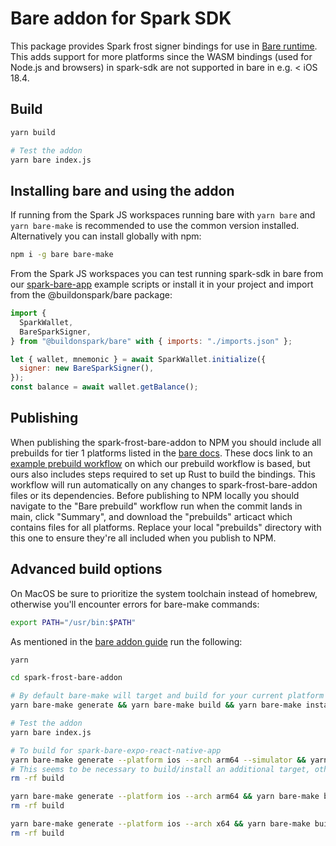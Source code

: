 # Bare addon for Spark SDK

This package provides Spark frost signer bindings for use in [Bare runtime](https://bare.pears.com/). This adds support for more platforms since the WASM bindings (used for Node.js and browsers) in spark-sdk are not supported in bare in e.g. < iOS 18.4.

## Build

```sh
yarn build

# Test the addon
yarn bare index.js
```

## Installing bare and using the addon

If running from the Spark JS workspaces running bare with `yarn bare` and `yarn bare-make` is recommended to use the common version installed. Alternatively you can install globally with npm:

```sh
npm i -g bare bare-make
```

From the Spark JS workspaces you can test running spark-sdk in bare from our [spark-bare-app](https://github.com/buildonspark/spark/tree/main/sdks/js/examples/spark-bare-app) example scripts or install it in your project and import from the @buildonspark/bare package:

```js
import {
  SparkWallet,
  BareSparkSigner,
} from "@buildonspark/bare" with { imports: "./imports.json" };

let { wallet, mnemonic } = await SparkWallet.initialize({
  signer: new BareSparkSigner(),
});
const balance = await wallet.getBalance();
```

## Publishing

When publishing the spark-frost-bare-addon to NPM you should include all prebuilds for tier 1 platforms listed in the [bare docs](https://github.com/holepunchto/bare?tab=readme-ov-file#platform-support). These docs link to an [example prebuild workflow](https://github.com/holepunchto/bare/blob/main/.github/workflows/prebuild.yml) on which our prebuild workflow is based, but ours also includes steps required to set up Rust to build the bindings. This workflow will run automatically on any changes to spark-frost-bare-addon files or its dependencies. Before publishing to NPM locally you should navigate to the "Bare prebuild" workflow run when the commit lands in main, click "Summary", and download the "prebuilds" articact which contains files for all platforms. Replace your local "prebuilds" directory with this one to ensure they're all included when you publish to NPM.

## Advanced build options

On MacOS be sure to prioritize the system toolchain instead of homebrew, otherwise you'll encounter errors for bare-make commands:

```sh
export PATH="/usr/bin:$PATH"
```

As mentioned in the [bare addon guide](https://github.com/holepunchto/bare-snippets/tree/main/addon-support) run the following:

```sh
yarn

cd spark-frost-bare-addon

# By default bare-make will target and build for your current platform
yarn bare-make generate && yarn bare-make build && yarn bare-make install

# Test the addon
yarn bare index.js

# To build for spark-bare-expo-react-native-app
yarn bare-make generate --platform ios --arch arm64 --simulator && yarn bare-make build && yarn bare-make install
# This seems to be necessary to build/install an additional target, otherwise it reuses the previous target:
rm -rf build

yarn bare-make generate --platform ios --arch arm64 && yarn bare-make build && yarn bare-make install
rm -rf build

yarn bare-make generate --platform ios --arch x64 && yarn bare-make build && yarn bare-make install
rm -rf build
```
